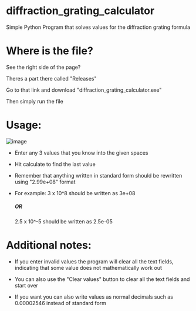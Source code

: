 # diffraction_grating_calculator
Simple Python Program that solves values for the diffraction grating formula

<h1>Where is the file?</h1>

See the right side of the page?

Theres a part there called "Releases"

Go to that link and download "diffraction_grating_calculator.exe"

Then simply run the file

<h1>Usage:</h1>

![image](https://user-images.githubusercontent.com/81257780/121317601-86ee5b80-c91b-11eb-94c0-d001f9857f4d.png)

* Enter any 3 values that you know into the given spaces

* Hit calculate to find the last value

* Remember that anything written in standard form should be rewritten using "2.99e+08" format

* For example: 3 x 10^8 should be written as 3e+08 <h5>OR</h5> 2.5 x 10^-5 should be written as 2.5e-05



<h1>Additional notes:</h1>

* If you enter invalid values the program will clear all the text fields, indicating that some value does not mathematically work out

* You can also use the "Clear values" button to clear all the text fields and start over

* If you want you can also write values as normal decimals such as 0.00002546 instead of standard form

